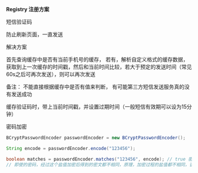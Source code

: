 **Registry 注册方案**

短信验证码

防止刷新页面，一直发送

解决方案

首先查询缓存中是否有当前手机号的缓存， 若有，解析自定义格式的缓存数据，获取到上一次缓存的时间戳，然后和当前时间比较，若大于预定的发送时间（常见60s之后可再次发送），则可以再次发送

备注： 不能直接根据缓存中是否有值来判断， 有可能第三方短信发送服务真的没有发送成功

缓存验证码时，带上当前时间戳，并设置过期时间（一般短信有效期可以设为15分钟）



密码加密

~~~java
BCryptPasswordEncoder passwordEncoder = new BCryptPasswordEncoder();

String encode = passwordEncoder.encode("123456");

boolean matches = passwordEncoder.matches("123456", encode); // true 密码匹配
// 即使的密码，经过这个盐值加密后得到的密文都不相同，原理，加密过程的盐值都不相同，该算法能通过加密后的密文知道盐值
~~~


